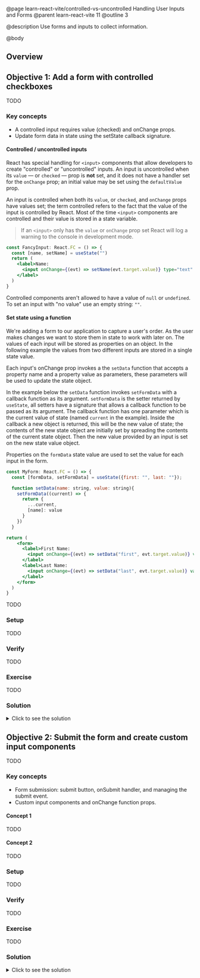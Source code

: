 @page learn-react-vite/controlled-vs-uncontrolled Handling User Inputs and Forms
@parent learn-react-vite 11
@outline 3

@description Use forms and inputs to collect information.

@body

## Overview

## Objective 1: Add a form with controlled checkboxes

TODO

### Key concepts

- A controlled input requires value (checked) and onChange props.
- Update form data in state using the setState callback signature.

#### Controlled / uncontrolled inputs

React has special handling for `<input>` components that allow developers to
create "controlled" or "uncontrolled" inputs. An input is uncontrolled when its
`value` — or `checked` — prop is **not** set, and it does not have a handler set
for the `onChange` prop; an initial value may be set using the `defaultValue`
prop.

An input is controlled when both its `value`, or `checked`, and `onChange` props
have values set; the term controlled refers to the fact that the value of the
input is controlled by React. Most of the time `<input>` components are
controlled and their value is stored in a state variable. 

> If an `<input>` only has the `value` or `onChange` prop set React will log a
> warning to the console in development mode.

```jsx
const FancyInput: React.FC = () => {
  const [name, setName] = useState("")
  return (
    <label>Name: 
      <input onChange={(evt) => setName(evt.target.value)} type="text" value={name} />
    </label>
  )
}
```

Controlled components aren't allowed to have a value of `null` or `undefined`.
To set an input with "no value" use an empty string: `""`.

#### Set state using a function

We're adding a form to our application to capture a user's order. As the user
makes changes we want to store them in state to work with later on. The values
of each input will be stored as properties on an object. In the following
example the values from two different inputs are stored in a single state value.

Each input's onChange prop invokes a the `setData` function that accepts a
property name and a property value as parameters, these parameters will be used
to update the state object.

In the example below the `setData` function invokes `setFormData` with a
callback function as its argument. `setFormData` is the setter returned by
`useState`, all setters have a signature that allows a callback function to be
passed as its argument. The callback function has one parameter which is the
current value of state (named `current` in the example). Inside the callback a
new object is returned, this will be the new value of state; the contents of the
new state object are initially set by spreading the contents of the current
state object. Then the new value provided by an input is set on the new state
value object.

Properties on the `formData` state value are used to set the value for each
input in the form.

```jsx
const MyForm: React.FC = () => {
  const [formData, setFormData] = useState({first: "", last: ""});

  function setData(name: string, value: string){
    setFormData((current) => {
      return {
        ...current,
        [name]: value
      }
    })
  }

return (
    <form>
      <label>First Name:
        <input onChange={(evt) => setData("first", evt.target.value)} value={formData.first} />
      </label>
      <label>Last Name:
        <input onChange={(evt) => setData("last", evt.target.value)} value={formData.last} />
      </label>
    </form>
  )
}
```

TODO

### Setup

TODO

### Verify

TODO

### Exercise

TODO

### Solution

<details>
<summary>Click to see the solution</summary>

TODO

</details>

## Objective 2: Submit the form and create custom input components

TODO

### Key concepts

- Form submission: submit button, onSubmit handler, and managing the submit
  event.
- Custom input components and onChange function props.

#### Concept 1

TODO

#### Concept 2

TODO

### Setup

TODO

### Verify

TODO

### Exercise

TODO

### Solution

<details>
<summary>Click to see the solution</summary>

TODO

</details>
